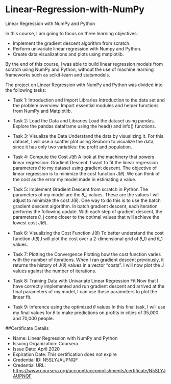 # Linear-Regression-with-NumPy
Linear Regression with NumPy and Python

In this course, I am going to focus on three learning objectives:

- Implement the gradient descent algorithm from scratch.
- Perform univariate linear regression with Numpy and Python.
- Create data visualizations and plots using matplotlib.


By the end of this course, I was able to build linear regression models from scratch using NumPy and Python, without the use of machine learning frameworks such as scikit-learn and statsmodels.


The project on Linear Regression with NumPy and Python was divided into the following tasks:

- Task 1: Introduction and Import Libraries
        Introduction to the data set and the problem overview.
        Import essential modules and helper functions from NumPy and Matplotlib.

- Task 2: Load the Data and Libraries
        Load the dataset using pandas.
        Explore the pandas dataframe using the head() and info() functions.

- Task 3: Visualize the Data
        Understand the data by visualizing it.
        For this dataset, I will use a scatter plot using Seaborn to visualize the data, since it has only two variables: the         profit and population.
- Task 4: Compute the Cost 𝐽(𝜃)
        A look at the machinery that powers linear regression: Gradient Descent.
        I want to fit the linear regression parameters 𝜃 to my dataset using gradient descent.
        The objective of linear regression is to minimize the cost function J(𝜃).
        We can think of the cost as the error my model made in estimating a value.
- Task 5: Implement Gradient Descent from scratch in Python
        The parameters of my model are the 𝜃_j values.
        These are the values I will adjust to minimize the cost J(𝜃).
        One way to do this is to use the batch gradient descent algorithm.
        In batch gradient descent, each iteration performs the following update.
        With each step of gradient descent, the parameters 𝜃_j come closer to the optimal values that will achieve the lowest           cost J(𝜃).
- Task 6: Visualizing the Cost Function J(𝜃)
        To better understand the cost function J(𝜃),I will plot the cost over a 2-dimensional grid of 𝜃_0 and 𝜃_1 values.
- Task 7: Plotting the Convergence
        Plotting how the cost function varies with the number of iterations.
        When I ran gradient descent previously, it returns the history of J(𝜃) values in a vector “costs”.
        I will now plot the J values against the number of iterations.
- Task 8: Training Data with Univariate Linear Regression Fit
        Now that I have correctly implemented and run gradient descent and arrived at the final parameters of my model, I    can use these parameters to plot the linear fit.
- Task 9: Inference using the optimized 𝜃 values
In this final task, I will use my final values for 𝜃 to make predictions on profits in cities of 35,000 and 70,000 people.



##Certificate Details
- Name: Linear Regression with NumPy and Python
- Issuing Organization: Coursera
- Issue Date: April 2020
- Expiration Date: This certification does not expire
- Credential ID: N5SLYJAUPNQF
- Credential URL: https://www.coursera.org/account/accomplishments/certificate/N5SLYJAUPNQF
